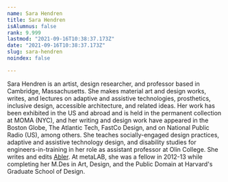 ```yaml
---
name: Sara Hendren
title: Sara Hendren
isAlumnus: false
rank: 9.999
lastmod: "2021-09-16T10:38:37.173Z"
date: "2021-09-16T10:38:37.173Z"
slug: sara-hendren
noindex: false

---
```

Sara Hendren is an artist, design researcher, and professor based in Cambridge, Massachusetts. She makes material art and design works, writes, and lectures on adaptive and assistive technologies, prosthetics, inclusive design, accessible architecture, and related ideas. Her work has been exhibited in the US and abroad and is held in the permanent collection at MOMA (NYC), and her writing and design work have appeared in the Boston Globe, The Atlantic Tech, FastCo Design, and on National Public Radio (US), among others. She teaches socially-engaged design practices, adaptive and assistive technology design, and disability studies for engineers-in-training in her role as assistant professor at Olin College. She writes and edits [Abler](https://ablersite.org/). At metaLAB, she was a fellow in 2012-13 while completing her M.Des in Art, Design, and the Public Domain at Harvard's Graduate School of Design.